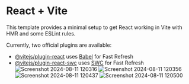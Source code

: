# React + Vite

This template provides a minimal setup to get React working in Vite with HMR and some ESLint rules.

Currently, two official plugins are available:

- [@vitejs/plugin-react](https://github.com/vitejs/vite-plugin-react/blob/main/packages/plugin-react/README.md) uses [Babel](https://babeljs.io/) for Fast Refresh
- [@vitejs/plugin-react-swc](https://github.com/vitejs/vite-plugin-react-swc) uses [SWC](https://swc.rs/) for Fast Refresh
![Screenshot 2024-08-11 120316](https://github.com/user-attachments/assets/84aea7f6-57ee-4075-9277-78715c735e2a)
![Screenshot 2024-08-11 120356](https://github.com/user-attachments/assets/7a623fe3-a0da-48ad-9cf8-e6063d15c5b1)
![Screenshot 2024-08-11 120437](https://github.com/user-attachments/assets/d9fd7800-be04-4e43-ae66-6a8f5a9c2720)
![Screenshot 2024-08-11 120500](https://github.com/user-attachments/assets/ae8ff795-52a1-4176-9671-b364b512302d)
